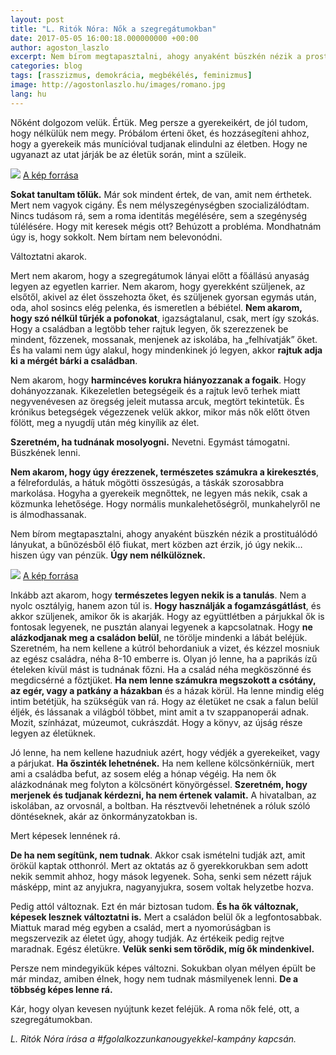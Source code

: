 ```yaml
---
layout: post
title: "L. Ritók Nóra: Nők a szegregátumokban"
date: 2017-05-05 16:00:18.000000000 +00:00
author: agoston_laszlo
excerpt: Nem bírom megtapasztalni, ahogy anyaként büszkén nézik a prostituálódó lányukat, a bűnözésből élő fiukat, mert közben azt érzik, jó úgy nekik… hiszen úgy van pénzük. Úgy nem nélkülöznek. 
categories: blog
tags: [rasszizmus, demokrácia, megbékélés, feminizmus]
image: http://agostonlaszlo.hu/images/romano.jpg
lang: hu
---
```

Nőként dolgozom velük. Értük. Meg persze a gyerekeikért, de jól tudom, hogy nélkülük nem megy. Próbálom érteni őket, és hozzásegíteni ahhoz, hogy a gyerekeik más munícióval tudjanak elindulni az életben. Hogy ne ugyanazt az utat járják be az életük során, mint a szüleik.

![](http://agostonlaszlo.hu/images/romano.jpg)
[A kép forrása](https://cdnfr1.img.sputniknews.com/images/102214/33/1022143350.jpg)

**Sokat tanultam tőlük.** Már sok mindent értek, de van, amit nem érthetek. Mert nem vagyok cigány. És nem mélyszegénységben szocializálódtam. Nincs tudásom rá, sem a roma identitás megélésére, sem a szegénység túlélésére. Hogy mit keresek mégis ott? Behúzott a probléma. Mondhatnám úgy is, hogy sokkolt. Nem bírtam nem belevonódni.

Változtatni akarok.

Mert nem akarom, hogy a szegregátumok lányai előtt a főállású anyaság legyen az egyetlen karrier. Nem akarom, hogy gyerekként szüljenek, az elsőtől, akivel az élet összehozta őket, és szüljenek gyorsan egymás után, oda, ahol sosincs elég pelenka, és ismeretlen a bébiétel.
**Nem akarom, hogy szó nélkül tűrjék a pofonokat**, igazságtalanul, csak, mert így szokás. Hogy a családban a legtöbb teher rajtuk legyen, ők szerezzenek be mindent, főzzenek, mossanak, menjenek az iskolába, ha „felhívatják” őket. És ha valami nem úgy alakul, hogy mindenkinek jó legyen, akkor **rajtuk adja ki a mérgét bárki a családban**.

Nem akarom, hogy **harmincéves korukra hiányozzanak a fogaik**. Hogy dohányozzanak. Kikezeletlen betegségeik és a rajtuk levő terhek miatt negyvenévesen az öregség jeleit mutassa arcuk, megtört tekintetük. És krónikus betegségek végezzenek velük akkor, mikor más nők előtt ötven fölött, meg a nyugdíj után még kinyílik az élet. 

**Szeretném, ha tudnának mosolyogni.** Nevetni. Egymást támogatni. Büszkének lenni.

**Nem akarom, hogy úgy érezzenek, természetes számukra a kirekesztés**, a félrefordulás, a hátuk mögötti összesúgás, a táskák szorosabbra markolása. Hogyha a gyerekeik megnőttek, ne legyen más nekik, csak a közmunka lehetősége. Hogy normális munkalehetőségről, munkahelyről ne is álmodhassanak.

Nem bírom megtapasztalni, ahogy anyaként büszkén nézik a prostituálódó lányukat, a bűnözésből élő fiukat, mert közben azt érzik, jó úgy nekik… hiszen úgy van pénzük. **Úgy nem nélkülöznek.** 

![](http://agostonlaszlo.hu/images/romano2.jpg)
[A kép forrása](http://darkroom.baltimoresun.com/wp-content/uploads/2013/10/RTR38DU4.jpg)

Inkább azt akarom, hogy **természetes legyen nekik is a tanulás**. Nem a nyolc osztályig, hanem azon túl is. **Hogy használják a fogamzásgátlást**, és akkor szüljenek, amikor ők is akarják. Hogy az együttlétben a párjukkal ők is fontosak legyenek, ne pusztán alanyai legyenek a kapcsolatnak. Hogy **ne alázkodjanak meg a családon belül**, ne törölje mindenki a lábát beléjük. Szeretném, ha nem kellene a kútról behordaniuk a vizet, és kézzel mosniuk az egész családra, néha 8-10 emberre is. Olyan jó lenne, ha a paprikás ízű ételeken kívül mást is tudnának főzni. Ha a család néha megköszönné és megdicsérné a főztjüket. **Ha nem lenne számukra megszokott a csótány, az egér, vagy a patkány a házakban** és a házak körül. Ha lenne mindig elég intim betétjük, ha szükségük van rá. Hogy az életüket ne csak a falun belül éljék, és lássanak a világból többet, mint amit a tv szappanoperái adnak. Mozit, színházat, múzeumot, cukrászdát. Hogy a könyv, az újság része legyen az életüknek. 

Jó lenne, ha nem kellene hazudniuk azért, hogy védjék a gyerekeiket, vagy a párjukat. **Ha őszinték lehetnének.** Ha nem kellene kölcsönkérniük, mert ami a családba befut, az sosem elég a hónap végéig. Ha nem ők alázkodnának meg folyton a kölcsönért könyörgéssel. **Szeretném, hogy merjenek és tudjanak kérdezni, ha nem értenek valamit.** A hivatalban, az iskolában, az orvosnál, a boltban. Ha résztvevői lehetnének a róluk szóló döntéseknek, akár az önkormányzatokban is. 

Mert képesek lennének rá. 

**De ha nem segítünk, nem tudnak**. Akkor csak ismételni tudják azt, amit örökül kaptak otthonról. Mert az oktatás az ő gyerekkorukban sem adott nekik semmit ahhoz, hogy mások legyenek. Soha, senki sem nézett rájuk másképp, mint az anyjukra, nagyanyjukra, sosem voltak helyzetbe hozva. 

Pedig attól változnak. Ezt én már biztosan tudom. **És ha ők változnak, képesek lesznek változtatni is.** Mert a családon belül ők a legfontosabbak. Miattuk marad még egyben a család, mert a nyomorúságban is megszervezik az életet úgy, ahogy tudják. Az értékeik pedig rejtve maradnak. Egész életükre. **Velük senki sem törődik, míg ők mindenkivel.** 

Persze nem mindegyikük képes változni. Sokukban olyan mélyen épült be már mindaz, amiben élnek, hogy nem tudnak másmilyenek lenni. **De a többség képes lenne rá.**

Kár, hogy olyan kevesen nyújtunk kezet feléjük. A roma nők felé, ott, a szegregátumokban.

*L. Ritók Nóra írása a #fgolalkozzunkanougyekkel-kampány kapcsán.*
